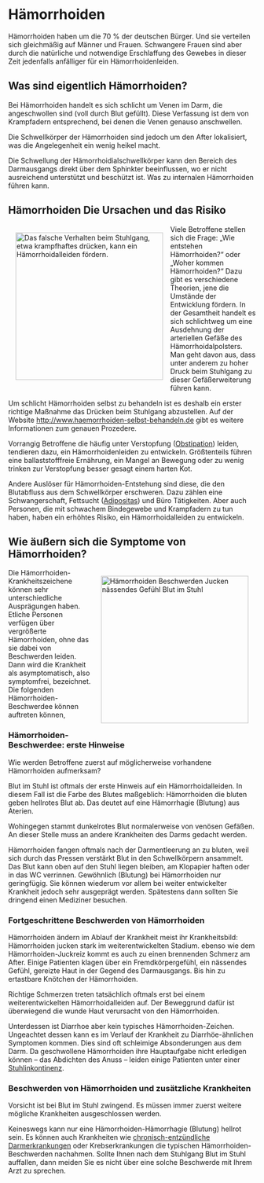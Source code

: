<h1>Hämorrhoiden</h1>

Hämorrhoiden haben um die 70 % der deutschen Bürger. Und sie verteilen sich gleichmäßig auf Männer und Frauen. Schwangere Frauen sind aber durch die natürliche und notwendige Erschlaffung des Gewebes in dieser Zeit jedenfalls anfälliger für ein Hämorrhoidenleiden.

<h2>Was sind eigentlich Hämorrhoiden?</h2>

Bei Hämorrhoiden handelt es sich schlicht um Venen im Darm, die angeschwollen sind (voll durch Blut gefüllt). Diese Verfassung ist dem von Krampfadern entsprechend, bei denen die Venen genauso anschwellen. 

Die Schwellkörper der Hämorrhoiden sind jedoch um den After lokalisiert, was die Angelegenheit ein wenig heikel macht.

Die Schwellung der Hämorrhoidialschwellkörper kann den Bereich des Darmausgangs direkt über dem Sphinkter beeinflussen, wo er nicht ausreichend unterstützt und beschützt ist. Was zu internalen Hämorrhoiden führen kann.

<h2>Hämorrhoiden Die Ursachen und das Risiko</h2>

<img style="float: left;dispay:inline;margin: 15px;width: 300px;" border="0" src="https://upload.wikimedia.org/wikipedia/commons/thumb/4/49/Wrong_Defecation_Behaviour_01.jpg/320px-Wrong_Defecation_Behaviour_01.jpg" title="Ein falsches Verhalten beim Stuhlgang, zum Beispiel krampfhaftes drücken, kann ein Hämorrhoidalleiden unterstützen." alt="Das falsche Verhalten beim Stuhlgang, etwa krampfhaftes drücken, kann ein Hämorrhoidalleiden fördern.">Viele Betroffene stellen sich die Frage: „Wie entstehen Hämorrhoiden?“ oder „Woher kommen Hämorrhoiden?“ Dazu gibt es verschiedene Theorien, jene die Umstände der Entwicklung fördern. In der Gesamtheit handelt es sich schlichtweg um eine Ausdehnung der arteriellen Gefäße des Hämorrhoidalpolsters. Man geht davon aus, dass unter anderem zu hoher Druck beim Stuhlgang zu dieser Gefäßerweiterung führen kann.

Um schlicht Hämorrhoiden selbst zu behandeln ist es deshalb ein erster richtige Maßnahme das Drücken beim Stuhlgang abzustellen. Auf der Website <a href="http://www.haemorrhoiden-selbst-behandeln.de">http://www.haemorrhoiden-selbst-behandeln.de</a> gibt es weitere Informationen zum genauen Prozedere. 

Vorrangig Betroffene die häufig unter Verstopfung (<a href="https://de.wikipedia.org/wiki/Obstipation">Obstipation</a>) leiden, tendieren dazu, ein Hämorrhoidenleiden zu entwickeln. Größtenteils führen eine ballaststofffreie Ernährung, ein Mangel an Bewegung oder zu wenig trinken zur Verstopfung besser gesagt einem harten Kot.

Andere Auslöser für Hämorrhoiden-Entstehung sind diese, die den Blutabfluss aus dem Schwellkörper erschweren. Dazu zählen eine Schwangerschaft, Fettsucht (<a href="http://www.gesundheit.de/ernaehrung/essstoerungen/adipositas">Adipositas</a>) und Büro Tätigkeiten. Aber auch Personen, die mit schwachem Bindegewebe und Krampfadern zu tun haben, haben ein erhöhtes Risiko, ein Hämorrhoidalleiden zu entwickeln.

<h2>Wie äußern sich die Symptome von Hämorrhoiden?</h2>

<img style="float: right;dispay:inline;margin: 15px;width: 300px;" border="0" src="https://haemorrhoidenbehandeln.files.wordpress.com/2016/11/juckreiz-symptom-haemorrhoiden1.jpg" title="Hämorrhoiden Krankheitszeichen Ruckreiz Nässen Blut im Stuhl" alt="Hämorrhoiden Beschwerden Jucken nässendes Gefühl Blut im Stuhl">Die Hämorrhoiden-Krankheitszeichene können sehr unterschiedliche Ausprägungen haben. Etliche Personen verfügen über vergrößerte Hämorrhoiden, ohne das sie dabei von Beschwerden leiden. Dann wird die Krankheit als asymptomatisch, also symptomfrei, bezeichnet. Die folgenden Hämorrhoiden-Beschwerdee können auftreten können, 

<h3>Hämorrhoiden-Beschwerdee: erste Hinweise</h3>

Wie werden Betroffene zuerst auf möglicherweise vorhandene Hämorrhoiden aufmerksam?
 
Blut im Stuhl ist oftmals der erste Hinweis auf ein Hämorrhoidalleiden. In diesem Fall ist die Farbe des Blutes maßgeblich: Hämorrhoiden die bluten geben hellrotes Blut ab. Das deutet auf eine Hämorrhagie (Blutung) aus Aterien. 

Wohingegen stammt dunkelrotes Blut normalerweise von venösen Gefäßen.  An dieser Stelle muss an andere Krankheiten des Darms gedacht werden.

Hämorrhoiden fangen oftmals nach der Darmentleerung an zu bluten, weil sich durch das Pressen verstärkt Blut in den Schwellkörpern ansammelt. Das Blut kann oben auf den Stuhl liegen bleiben, am Klopapier haften oder in das WC verrinnen. Gewöhnlich (Blutung) bei Hämorrhoiden nur geringfügig. Sie können wiederum vor allem bei weiter entwickelter Krankheit jedoch sehr ausgeprägt werden. Spätestens dann sollten Sie dringend einen Mediziner besuchen.

<h3>Fortgeschrittene Beschwerden von Hämorrhoiden</h3>

Hämorrhoiden ändern im Ablauf der Krankheit meist ihr Krankheitsbild: Hämorrhoiden jucken stark im weiterentwickelten Stadium. ebenso wie dem Hämorrhoiden-Juckreiz kommt es auch zu einen brennenden Schmerz am After. Einige Patienten klagen über ein Fremdkörpergefühl, ein nässendes Gefühl, gereizte Haut in der Gegend des Darmausgangs. Bis hin zu ertastbare Knötchen der Hämorrhoiden. 

Richtige Schmerzen treten tatsächlich oftmals erst bei einem weiterentwickelten Hämorrhoidalleiden auf. Der Beweggrund dafür ist überwiegend die wunde Haut verursacht von den Hämorrhoiden.

Unterdessen ist Diarrhoe aber kein typisches Hämorrhoiden-Zeichen. Ungeachtet dessen kann es im Verlauf der Krankheit zu Diarrhöe-ähnlichen Symptomen kommen. Dies sind oft schleimige Absonderungen aus dem Darm. Da geschwollene Hämorrhoiden ihre Hauptaufgabe nicht erledigen können – das Abdichten des Anuss – leiden einige Patienten unter einer <a href="http://www.apotheken-umschau.de/Stuhlinkontinenz">Stuhlinkontinenz</a>.

<h3>Beschwerden von Hämorrhoiden und zusätzliche Krankheiten</h3>

Vorsicht ist bei Blut im Stuhl zwingend. Es müssen immer zuerst weitere mögliche Krankheiten ausgeschlossen werden. 

Keineswegs kann nur eine Hämorrhoiden-Hämorrhagie (Blutung) hellrot sein. Es können auch Krankheiten wie <a href="ndlung/chronisch_entzuend"> chronisch-entzündliche Darmerkrankungen</a> oder Krebserkrankungen die typischen Hämorrhoiden-Beschwerden nachahmen. Sollte Ihnen nach dem Stuhlgang Blut im Stuhl auffallen, dann meiden Sie es nicht über eine solche Beschwerde mit Ihrem Arzt zu sprechen.
